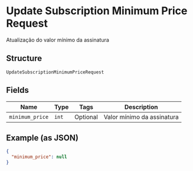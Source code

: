
# Update Subscription Minimum Price Request

Atualização do valor mínimo da assinatura

## Structure

`UpdateSubscriptionMinimumPriceRequest`

## Fields

| Name | Type | Tags | Description |
|  --- | --- | --- | --- |
| `minimum_price` | `int` | Optional | Valor mínimo da assinatura |

## Example (as JSON)

```json
{
  "minimum_price": null
}
```

